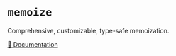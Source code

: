 # `memoize`

Comprehensive, customizable, type-safe memoization.

[📖 Documentation](https://lionel-rowe.github.io/memoize/mod.ts/~/memoize.html)
